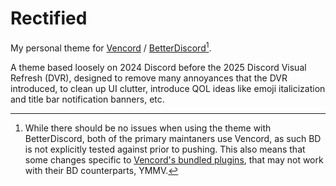 # Rectified

My personal theme for [Vencord](https://vencord.dev) / [BetterDiscord](https://betterdiscord.app)[^1].

A theme based loosely on 2024 Discord before the 2025 Discord Visual Refresh (DVR), designed to remove many annoyances that the DVR introduced, to clean up UI clutter, introduce QOL ideas like emoji italicization and title bar notification banners, etc.

[^1]: While there should be no issues when using the theme with BetterDiscord, both of the primary maintaners use Vencord, as such BD is not explicitly tested against prior to pushing. This also means that some changes specific to [Vencord's bundled plugins](https://vencord.dev/plugins), that may not work with their BD counterparts, YMMV.
